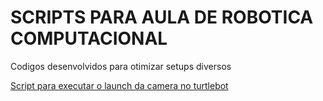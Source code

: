 # SCRIPTS PARA AULA DE ROBOTICA COMPUTACIONAL

Codigos desenvolvidos para otimizar setups diversos 


[Script para executar o launch da camera no turtlebot](.404/scripts_robotica/camera.sh)
